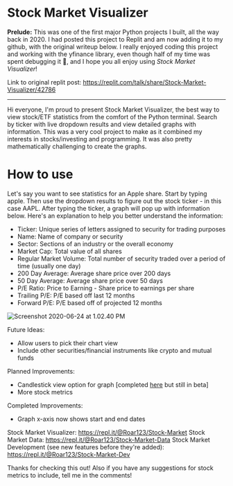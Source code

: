 # Stock Market Visualizer
**Prelude:** This was one of the first major Python projects I built, all the way back in 2020. I had posted this project to Replit and am now adding it to my github, with the original writeup below. I really enjoyed coding this project and working with the yfinance library, even though half of my time was spent debugging it 🥲, and I hope you all enjoy using *Stock Market Visualizer*!

Link to original replit post: https://replit.com/talk/share/Stock-Market-Visualizer/42786

---

Hi everyone, I'm proud to present Stock Market Visualizer, the best way to view stock/ETF statistics from the comfort of the Python terminal. Search by ticker with live dropdown results and view detailed graphs with information. This was a very cool project to make as it combined my interests in stocks/investing and programming. It was also pretty mathematically challenging to create the graphs.

# How to use
Let's say you want to see statistics for an Apple share. Start by typing apple. Then use the dropdown results to figure out the stock ticker - in this case AAPL. After typing the ticker, a graph will pop up with information below. Here's an explanation to help you better understand the information:
+ Ticker: Unique series of letters assigned to security for trading purposes
+ Name: Name of company or security
+ Sector: Sections of an industry or the overall economy
+ Market Cap: Total value of all shares
+ Regular Market Volume: Total number of security traded over a period of time (usually one day)
+ 200 Day Average: Average share price over 200 days
+ 50 Day Average: Average share price over 50 days
+ P/E Ratio: Price to Earning - Share price to earnings per share
+ Trailing P/E: P/E based off last 12 months
+ Forward P/E: P/E based off of projected 12 months


![Screenshot 2020-06-24 at 1.02.40 PM](https://storage.googleapis.com/replit/images/1593028979938_596436f0ac593ced09d1c900077df5d9.png)


Future Ideas:
+ Allow users to pick their chart view
+ Include other securities/financial instruments like crypto and mutual funds

Planned Improvements:
+ Candlestick view option for graph [completed [here](https://repl.it/@Roar123/Stock-Market-Dev) but still in beta]
+ More stock metrics

Completed Improvements:
+ Graph x-axis now shows start and end dates

Stock Market Visualizer: https://repl.it/@Roar123/Stock-Market
Stock Market Data: https://repl.it/@Roar123/Stock-Market-Data
Stock Market Development (see new features before they're added): https://repl.it/@Roar123/Stock-Market-Dev

Thanks for checking this out!
Also if you have any suggestions for stock metrics to include, tell me in the comments!